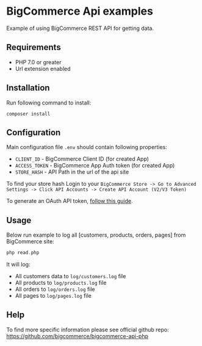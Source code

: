 # BigCommerce Api examples

Example of using BigCommerce REST API for getting data.

## Requirements

- PHP 7.0 or greater
- Url extension enabled

## Installation

Run following command to install:

```shell script
composer install
```

## Configuration

Main configuration file `.env` should contain following properties:
- `CLIENT_ID` - BigCommerce Client ID (for created App)
- `ACCESS_TOKEN` - BigCommerce App Auth token (for created App)
- `STORE_HASH` - API Path in the url of the api site

To find your store hash Login to your `BigCommerce Store -> Go to Advanced Settings -> Click API Accounts -> Create API Account (V2/V3 Token)`

To generate an OAuth API token, [follow this guide](https://support.bigcommerce.com/s/article/Store-API-Accounts?language=en_US).

## Usage

Below run example to log all [customers, products, orders, pages] from BigCommerce site:

```php
php read.php
```

It will log:
- All customers data to `log/customers.log` file
- All products to `log/products.log` file
- All orders to `log/orders.log` file
- All pages to `log/pages.log` file

## Help

To find more specific information please see official github repo:
https://github.com/bigcommerce/bigcommerce-api-php
